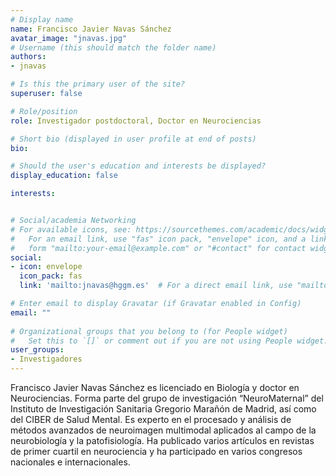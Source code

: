 ```yaml
---
# Display name
name: Francisco Javier Navas Sánchez
avatar_image: "jnavas.jpg"
# Username (this should match the folder name)
authors:
- jnavas

# Is this the primary user of the site?
superuser: false

# Role/position
role: Investigador postdoctoral, Doctor en Neurociencias

# Short bio (displayed in user profile at end of posts)
bio:

# Should the user's education and interests be displayed?
display_education: false

interests:


# Social/academia Networking
# For available icons, see: https://sourcethemes.com/academic/docs/widgets/#icons
#   For an email link, use "fas" icon pack, "envelope" icon, and a link in the
#   form "mailto:your-email@example.com" or "#contact" for contact widget.
social:
- icon: envelope
  icon_pack: fas
  link: 'mailto:jnavas@hggm.es'  # For a direct email link, use "mailto:test@example.org".

# Enter email to display Gravatar (if Gravatar enabled in Config)
email: ""
  
# Organizational groups that you belong to (for People widget)
#   Set this to `[]` or comment out if you are not using People widget.  
user_groups:
- Investigadores
---
```


Francisco Javier Navas Sánchez es licenciado en Biología y doctor en Neurociencias. Forma parte del grupo de investigación “NeuroMaternal” del Instituto de Investigación Sanitaria Gregorio Marañón de Madrid, así como del CIBER de Salud Mental. Es experto en el procesado y análisis de métodos avanzados de neuroimagen multimodal aplicados al campo de la neurobiología y la patofisiología. Ha publicado varios artículos en revistas de primer cuartil en neurociencia y ha participado en varios congresos nacionales e internacionales.   